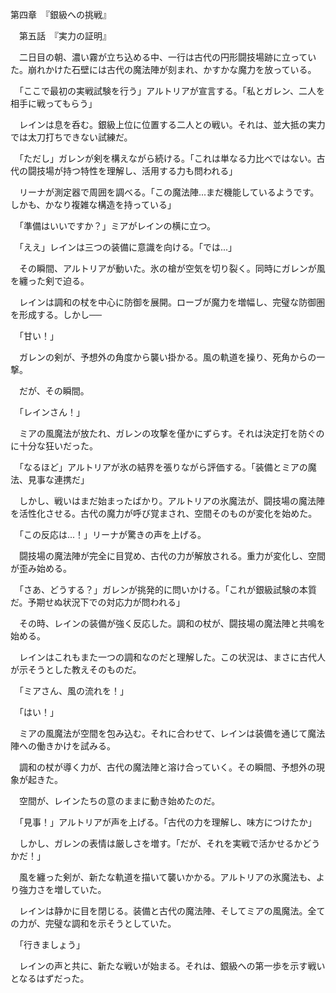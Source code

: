 第四章　『銀級への挑戦』

　第五話　『実力の証明』

　二日目の朝、濃い霧が立ち込める中、一行は古代の円形闘技場跡に立っていた。崩れかけた石壁には古代の魔法陣が刻まれ、かすかな魔力を放っている。

　「ここで最初の実戦試験を行う」アルトリアが宣言する。「私とガレン、二人を相手に戦ってもらう」

　レインは息を呑む。銀級上位に位置する二人との戦い。それは、並大抵の実力では太刀打ちできない試練だ。

　「ただし」ガレンが剣を構えながら続ける。「これは単なる力比べではない。古代の闘技場が持つ特性を理解し、活用する力も問われる」

　リーナが測定器で周囲を調べる。「この魔法陣...まだ機能しているようです。しかも、かなり複雑な構造を持っている」

　「準備はいいですか？」ミアがレインの横に立つ。

　「ええ」レインは三つの装備に意識を向ける。「では...」

　その瞬間、アルトリアが動いた。氷の槍が空気を切り裂く。同時にガレンが風を纏った剣で迫る。

　レインは調和の杖を中心に防御を展開。ローブが魔力を増幅し、完璧な防御圏を形成する。しかし──

　「甘い！」

　ガレンの剣が、予想外の角度から襲い掛かる。風の軌道を操り、死角からの一撃。

　だが、その瞬間。

　「レインさん！」

　ミアの風魔法が放たれ、ガレンの攻撃を僅かにずらす。それは決定打を防ぐのに十分な狂いだった。

　「なるほど」アルトリアが氷の結界を張りながら評価する。「装備とミアの魔法、見事な連携だ」

　しかし、戦いはまだ始まったばかり。アルトリアの氷魔法が、闘技場の魔法陣を活性化させる。古代の魔力が呼び覚まされ、空間そのものが変化を始めた。

　「この反応は...！」リーナが驚きの声を上げる。

　闘技場の魔法陣が完全に目覚め、古代の力が解放される。重力が変化し、空間が歪み始める。

　「さあ、どうする？」ガレンが挑発的に問いかける。「これが銀級試験の本質だ。予期せぬ状況下での対応力が問われる」

　その時、レインの装備が強く反応した。調和の杖が、闘技場の魔法陣と共鳴を始める。

　レインはこれもまた一つの調和なのだと理解した。この状況は、まさに古代人が示そうとした教えそのものだ。

　「ミアさん、風の流れを！」

　「はい！」

　ミアの風魔法が空間を包み込む。それに合わせて、レインは装備を通じて魔法陣への働きかけを試みる。

　調和の杖が導く力が、古代の魔法陣と溶け合っていく。その瞬間、予想外の現象が起きた。

　空間が、レインたちの意のままに動き始めたのだ。

　「見事！」アルトリアが声を上げる。「古代の力を理解し、味方につけたか」

　しかし、ガレンの表情は厳しさを増す。「だが、それを実戦で活かせるかどうかだ！」

　風を纏った剣が、新たな軌道を描いて襲いかかる。アルトリアの氷魔法も、より強力さを増していた。

　レインは静かに目を閉じる。装備と古代の魔法陣、そしてミアの風魔法。全ての力が、完璧な調和を示そうとしていた。

　「行きましょう」

　レインの声と共に、新たな戦いが始まる。それは、銀級への第一歩を示す戦いとなるはずだった。